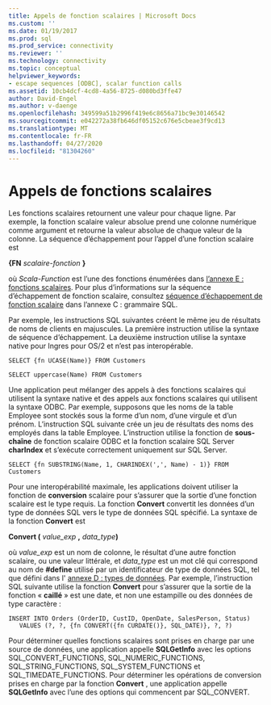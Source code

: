 ```yaml
---
title: Appels de fonction scalaires | Microsoft Docs
ms.custom: ''
ms.date: 01/19/2017
ms.prod: sql
ms.prod_service: connectivity
ms.reviewer: ''
ms.technology: connectivity
ms.topic: conceptual
helpviewer_keywords:
- escape sequences [ODBC], scalar function calls
ms.assetid: 10cb4dcf-4cd8-4a56-8725-d080bd3ffe47
author: David-Engel
ms.author: v-daenge
ms.openlocfilehash: 349599a51b2996f419e6c8656a71bc9e30146542
ms.sourcegitcommit: e042272a38fb646df05152c676e5cbeae3f9cd13
ms.translationtype: MT
ms.contentlocale: fr-FR
ms.lasthandoff: 04/27/2020
ms.locfileid: "81304260"
---
```

# <a name="scalar-function-calls"></a>Appels de fonctions scalaires
Les fonctions scalaires retournent une valeur pour chaque ligne. Par exemple, la fonction scalaire valeur absolue prend une colonne numérique comme argument et retourne la valeur absolue de chaque valeur de la colonne. La séquence d’échappement pour l’appel d’une fonction scalaire est  
  
 **{FN**  _scalaire-fonction_ **}**  
  
 où *Scala-Function* est l’une des fonctions énumérées dans [l’annexe E : fonctions scalaires](../../../odbc/reference/appendixes/appendix-e-scalar-functions.md). Pour plus d’informations sur la séquence d’échappement de fonction scalaire, consultez [séquence d’échappement de fonction scalaire](../../../odbc/reference/appendixes/scalar-function-escape-sequence.md) dans l’annexe C : grammaire SQL.  
  
 Par exemple, les instructions SQL suivantes créent le même jeu de résultats de noms de clients en majuscules. La première instruction utilise la syntaxe de séquence d’échappement. La deuxième instruction utilise la syntaxe native pour Ingres pour OS/2 et n’est pas interopérable.  
  
```  
SELECT {fn UCASE(Name)} FROM Customers  
  
SELECT uppercase(Name) FROM Customers  
```  
  
 Une application peut mélanger des appels à des fonctions scalaires qui utilisent la syntaxe native et des appels aux fonctions scalaires qui utilisent la syntaxe ODBC. Par exemple, supposons que les noms de la table Employee sont stockés sous la forme d’un nom, d’une virgule et d’un prénom. L’instruction SQL suivante crée un jeu de résultats des noms des employés dans la table Employee. L’instruction utilise la fonction de **sous-chaîne** de fonction scalaire ODBC et la fonction scalaire SQL Server **charIndex** et s’exécute correctement uniquement sur SQL Server.  
  
```  
SELECT {fn SUBSTRING(Name, 1, CHARINDEX(',', Name) - 1)} FROM Customers  
```  
  
 Pour une interopérabilité maximale, les applications doivent utiliser la fonction de **conversion** scalaire pour s’assurer que la sortie d’une fonction scalaire est le type requis. La fonction **Convert** convertit les données d’un type de données SQL vers le type de données SQL spécifié. La syntaxe de la fonction **Convert** est  
  
 **Convert (** _value_exp_ **,** _data_type_**)**  
  
 où *value_exp* est un nom de colonne, le résultat d’une autre fonction scalaire, ou une valeur littérale, et *data_type* est un mot clé qui correspond au nom de **#define** utilisé par un identificateur de type de données SQL, tel que défini dans l' [annexe D : types de données](../../../odbc/reference/appendixes/appendix-d-data-types.md). Par exemple, l’instruction SQL suivante utilise la fonction **Convert** pour s’assurer que la sortie de la fonction « **caillé** » est une date, et non une estampille ou des données de type caractère :  
  
```  
INSERT INTO Orders (OrderID, CustID, OpenDate, SalesPerson, Status)  
   VALUES (?, ?, {fn CONVERT({fn CURDATE()}, SQL_DATE)}, ?, ?)  
```  
  
 Pour déterminer quelles fonctions scalaires sont prises en charge par une source de données, une application appelle **SQLGetInfo** avec les options SQL_CONVERT_FUNCTIONS, SQL_NUMERIC_FUNCTIONS, SQL_STRING_FUNCTIONS, SQL_SYSTEM_FUNCTIONS et SQL_TIMEDATE_FUNCTIONS. Pour déterminer les opérations de conversion prises en charge par la fonction **Convert** , une application appelle **SQLGetInfo** avec l’une des options qui commencent par SQL_CONVERT.

